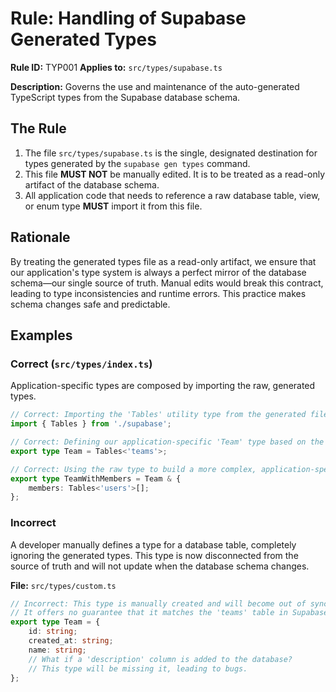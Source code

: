 # Rule: Handling of Supabase Generated Types

**Rule ID:** TYP001
**Applies to:** `src/types/supabase.ts`

**Description:** Governs the use and maintenance of the auto-generated TypeScript types from the Supabase database schema.

## The Rule

1.  The file `src/types/supabase.ts` is the single, designated destination for types generated by the `supabase gen types` command.
2.  This file **MUST NOT** be manually edited. It is to be treated as a read-only artifact of the database schema.
3.  All application code that needs to reference a raw database table, view, or enum type **MUST** import it from this file.

## Rationale

By treating the generated types file as a read-only artifact, we ensure that our application's type system is always a perfect mirror of the database schema—our single source of truth. Manual edits would break this contract, leading to type inconsistencies and runtime errors. This practice makes schema changes safe and predictable.

## Examples

### Correct (`src/types/index.ts`)

Application-specific types are composed by importing the raw, generated types.

```typescript
// Correct: Importing the 'Tables' utility type from the generated file.
import { Tables } from './supabase';

// Correct: Defining our application-specific 'Team' type based on the raw table.
export type Team = Tables<'teams'>;

// Correct: Using the raw type to build a more complex, application-specific type.
export type TeamWithMembers = Team & {
    members: Tables<'users'>[];
};
```

### Incorrect

A developer manually defines a type for a database table, completely ignoring the generated types. This type is now disconnected from the source of truth and will not update when the database schema changes.

**File:** `src/types/custom.ts`
```typescript
// Incorrect: This type is manually created and will become out of sync with the DB.
// It offers no guarantee that it matches the 'teams' table in Supabase.
export type Team = {
    id: string;
    created_at: string;
    name: string;
    // What if a 'description' column is added to the database?
    // This type will be missing it, leading to bugs.
};
```